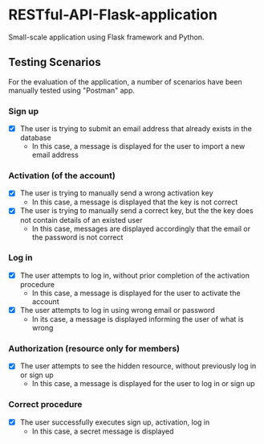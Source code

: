 # RESTful-API-Flask-application
Small-scale application using Flask framework and Python.
## Testing Scenarios
For the evaluation of the application, a number of scenarios have been manually tested using "Postman" app.
### Sign up
- [x] The user is trying to submit an email address that already exists in the database
  - In this case, a message is displayed for the user to import a new email address
### Activation (of the account)
- [x] The user is trying to manually send a wrong activation key
  - In this case, a message is displayed that the key is not correct
- [x] The user is trying to manually send a correct key, but the the key does not contain details of an existed user
  - In this case, messages are displayed accordingly that the email or the password is not correct
### Log in
- [x] The user attempts to log in, without prior completion of the activation procedure 
  - In this case, a message is displayed for the user to activate the account
- [x] The user attempts to log in using wrong email or password
  - In its case, a message is displayed informing the user of what is wrong
### Authorization (resource only for members)
- [x] The user attempts to see the hidden resource, without previously log in or sign up
  - In this case, a message is displayed for the user to log in or sign up
### Correct procedure
- [x] The user successfully executes sign up, activation, log in
  - In this case, a secret message is displayed
